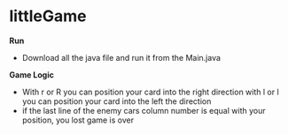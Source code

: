 # littleGame

**Run**
- Download all the java file and run it from the Main.java

**Game Logic**
- With r or R you can position your card into the right direction with l or l you can position your card into the left the direction
- if the last line of the enemy cars column number is equal with your position, you lost game is over
